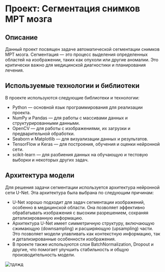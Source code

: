 # Проект: Сегментация снимков МРТ мозга

## Описание

Данный проект посвящен задаче автоматической сегментации снимков МРТ мозга. Сегментация — это процесс выделения определенных областей на изображении, таких как опухоли или другие аномалии. Это критически важно для медицинской диагностики и планирования лечения.

## Используемые технологии и библиотеки

В проекте используются следующие библиотеки и технологии:

- Python — основной язык программирования для реализации проекта.
- NumPy и Pandas — для работы с массивами данных и структурированными данными.
- OpenCV — для работы с изображениями, их загрузки и предварительной обработки.
- Seaborn и Matplotlib — для визуализации данных и результатов.
- TensorFlow и Keras — для построения, обучения и оценки нейронной сети.
- scikit-learn — для разбиения данных на обучающую и тестовую выборки и некоторых других задач.

## Архитектура модели

Для решения задачи сегментации используется архитектура нейронной сети U-Net. Эта архитектура была выбрана по следующим причинам:

- U-Net хорошо подходит для задач сегментации изображений, особенно в медицинской области. Она позволяет эффективно обрабатывать изображения с высоким разрешением, сохраняя детализированную информацию.
- Архитектура U-Net имеет симметричную структуру, включающую сжимающую (downsampling) и расширяющую (upsampling) части. Это позволяет модели улавливать как контекстную информацию, так и детализированные особенности изображения.
- В проекте также используются слои BatchNormalization, Dropout и другие, что помогает улучшить стабильность и общую производительность модели.

![тдлжд](https://github.com/user-attachments/assets/ee641336-fb7a-4906-b0f4-1dcf6ca3331c)

